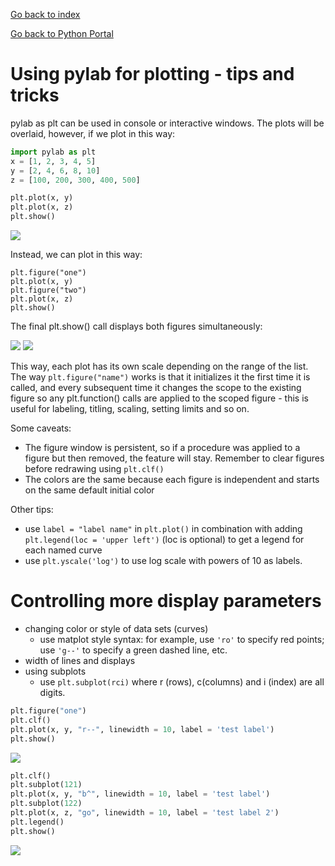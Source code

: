 <a href="../../../../index.html">Go back to index</a>

<a href="../../base.html">Go back to Python Portal</a>

  

# Using pylab for plotting - tips and tricks

pylab as plt can be used in console or interactive windows. The plots will be overlaid, however, if we plot in this way: 

```python
import pylab as plt
x = [1, 2, 3, 4, 5]
y = [2, 4, 6, 8, 10]
z = [100, 200, 300, 400, 500]

plt.plot(x, y)
plt.plot(x, z)
plt.show()
```

![](Figure_1.webp)

Instead, we can plot in this way:

```
plt.figure("one")
plt.plot(x, y)
plt.figure("two")
plt.plot(x, z)
plt.show()
```
The final plt.show() call displays both figures simultaneously:

![](one.webp) ![](two.webp)

This way, each plot has its own scale depending on the range of the list. The way `plt.figure("name")` works is that it initializes it the first time it is called, and every subsequent time it changes the scope to the existing figure so any plt.function() calls are applied to the scoped figure - this is useful for labeling, titling, scaling, setting limits and so on. 

Some caveats:

* The figure window is persistent, so if a procedure was applied to a figure but then removed, the feature will stay. Remember to clear figures before redrawing using `plt.clf()`
* The colors are the same because each figure is independent and starts on the same default initial color

Other tips:

* use `label = "label name"` in `plt.plot()` in combination with adding `plt.legend(loc = 'upper left')` (loc is optional) to get a legend for each named curve
* use `plt.yscale('log')` to use log scale with powers of 10 as labels.

# Controlling more display parameters

* changing color or style of data sets (curves)
  * use matplot style syntax: for example, use `'ro'` to specify red points; use `'g--'` to specify a green dashed line, etc. 
* width of lines and displays
* using subplots
  * use `plt.subplot(rci)` where r (rows), c(columns) and i (index) are all digits. 

```python
plt.figure("one")
plt.clf()
plt.plot(x, y, "r--", linewidth = 10, label = 'test label')
plt.show()
```
![](one1.webp)

```python
plt.clf()
plt.subplot(121)
plt.plot(x, y, "b^", linewidth = 10, label = 'test label')
plt.subplot(122)
plt.plot(x, z, "go", linewidth = 10, label = 'test label 2')
plt.legend()
plt.show()
```

![](subplot.webp)